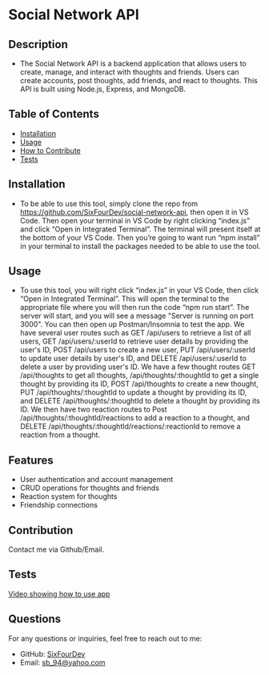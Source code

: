 # Social Network API

## Description

- The Social Network API is a backend application that allows users to create, manage, and interact with thoughts and friends. Users can create accounts, post thoughts, add friends, and react to thoughts. This API is built using Node.js, Express, and MongoDB.

## Table of Contents

- [Installation](#installation)
- [Usage](#usage)
- [How to Contribute](#contribution)
- [Tests](#tests)

## Installation

- To be able to use this tool, simply clone the repo from https://github.com/SixFourDev/social-network-api, then open it in VS Code. Then open your terminal in VS Code by right clicking “index.js” and click “Open in Integrated Terminal”. The terminal will present itself at the bottom of your VS Code. Then you’re going to want run “npm install” in your terminal to install the packages needed to be able to use the tool.

## Usage

- To use this tool, you will right click “index.js” in your VS Code, then click “Open in Integrated Terminal”. This will open the terminal to the appropriate file where you will then run the code “npm run start”.  The server will start, and you will see a message "Server is running on port 3000".  You can then open up Postman/Insomnia to test the app. We have several user routes such as GET /api/users to retrieve a list of all users, GET /api/users/:userId to retrieve user details by providing the user's ID, POST /api/users to create a new user, PUT /api/users/:userId to update user details by user's ID, and DELETE /api/users/:userId to delete a user by providing user's ID. We have a few thought routes GET /api/thoughts to get all thoughts, /api/thoughts/:thoughtId to get a single thought by providing its ID, POST /api/thoughts to create a new thought, PUT /api/thoughts/:thoughtId to update a thought by providing its ID, and DELETE /api/thoughts/:thoughtId to delete a thought by providing its ID. We then have two reaction routes to Post /api/thoughts/:thoughtId/reactions to add a reaction to a thought, and DELETE /api/thoughts/:thoughtId/reactions/:reactionId to remove a reaction from a thought.


## Features

- User authentication and account management
- CRUD operations for thoughts and friends
- Reaction system for thoughts
- Friendship connections

## Contribution

Contact me via Github/Email.

## Tests

[Video showing how to use app](https://github.com/SixFourDev/social-network-api/assets/127274865/7ff942e7-3df5-418e-a6cd-0c6089cc35c1)

## Questions

For any questions or inquiries, feel free to reach out to me:

- GitHub: [SixFourDev](https://github.com/SixFourDev)
- Email: sb_94@yahoo.com